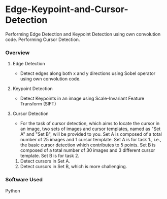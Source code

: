 # Edge-Keypoint-and-Cursor-Detection
Performing Edge Detection and Keypoint Detection using own convolution code. Performing Cursor Detection.

### Overview
1. Edge Detection
   * Detect edges along both x and y directions using Sobel operator using own convolution code.
   
2. Keypoint Detection
   * Detect Keypoints in an image using Scale-Invariant Feature Transform (SIFT)
   
3. Cursor Detection
   * For the task of cursor detection, which aims to locate the cursor in an image, two sets of images and cursor templates, named as "Set A" and "Set B", will be provided to you. Set A is composed of a total number of 25 images and 1 cursor template. Set A is for task 1., i.e., the basic cursor detection which contributes to 5 points. Set B is composed of a total number of 30 images and 3 different cursor template. Set B is for task 2.
   1. Detect cursors in Set A.
   2. Detect cursors in Set B, which is more challenging.
   
### Software Used
Python
